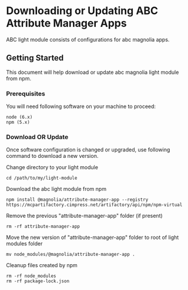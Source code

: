 # Downloading or Updating ABC Attribute Manager Apps

ABC light module consists of configurations for abc magnolia apps.

## Getting Started

This document will help download or update abc magnolia light module from npm.

### Prerequisites

You will need following software on your machine to proceed:

```
node (6.x)
npm (5.x)
```

### Download OR Update

Once software configuration is changed or upgraded, use following
command to download a new version.

Change directory to your light module

```
cd /path/to/my/light-module
```

Download the abc light module from npm

```
npm install @magnolia/attribute-manager-app --registry  https://mcpartifactory.cimpress.net/artifactory/api/npm/npm-virtual
```

Remove the previous "attribute-manager-app" folder (if present)

```
rm -rf attribute-manager-app
```

Move the new version of "attribute-manager-app" folder to root of light modules folder

```
mv node_modules/@magnolia/attribute-manager-app .
```

Cleanup files created by npm

```
rm -rf node_modules
rm -rf package-lock.json
```


